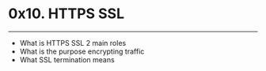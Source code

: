 # 0x10. HTTPS SSL
---
* What is HTTPS SSL 2 main roles
* What is the purpose encrypting traffic
* What SSL termination means
